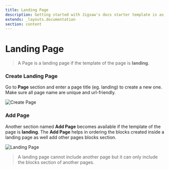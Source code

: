 ```yaml
---
title: Landing Page
description: Getting started with Jigsaw's docs starter template is as easy as 1, 2, 3.
extends: _layouts.documentation
section: content
---
```

#   Landing Page

> A Page is a landing page if the template of the page is **landing**.

<a name="create-landing-page"></a>
### Create Landing Page

Go to **Page** section and enter a page title (eg. landing) to create a new one. Make sure all page name are unique and url-friendly.

![Create Page](/assets/cms/docs/Page.png)

<a name="add-page"></a>
### Add Page

Another section named **Add Page** becomes available if the template of the page is **landing**. The **Add Page** helps in ordering the blocks created inside a landing page as well add other pages blocks section.

![Landing Page](/assets/cms/docs/LandingAddPage.png)

>  A landing page cannot include another page but it can only include the blocks section of another pages.